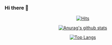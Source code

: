 ### Hi there 👋

<div align=center>

[![Hits](https://hits.seeyoufarm.com/api/count/incr/badge.svg?url=https%3A%2F%2Fgithub.com%2Fcrakcode%2Fhit-counter&count_bg=%2379C83D&title_bg=%23555555&icon=&icon_color=%23E7E7E7&title=hits&edge_flat=false)](https://hits.seeyoufarm.com)


 <div align=center>

  [![Anurag's github stats](https://github-readme-stats.vercel.app/api?username=crakcode&show_icons=true&theme=dark)](https://github.com/anuraghazra/github-readme-stats)

 <div align=center>

  [![Top Langs](https://github-readme-stats.vercel.app/api/top-langs/?username=crakcode&layout=compact&hide=python)](https://github.com/anuraghazra/github-readme-stats)


</div>

<!--
**crakcode/crakcode** is a ✨ _special_ ✨ repository because its `README.md` (this file) appears on your GitHub profile.
w
Here are some ideas to get you started:
[![Solved.ac
프로필](http://mazassumnida.wtf/api/generate_badge?boj=cracker06)](https://solved.ac/cracker06)

- 🔭 I’m currently working on ...
- 🌱 I’m currently learning ...
- 👯 I’m looking to collaborate on ...
- 🤔 I’m looking for help with ...
- 💬 Ask me about ...
- 📫 How to reach me: ...
- 😄 Pronouns: ...
- ⚡ Fun fact: ...
-->

